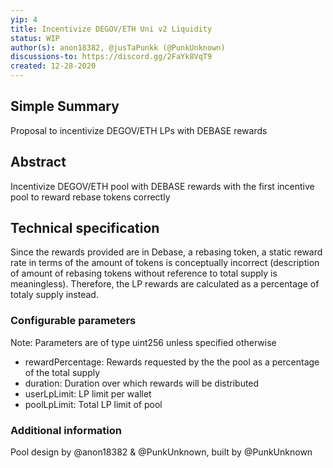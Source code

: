 ```yaml
---
yip: 4
title: Incentivize DEGOV/ETH Uni v2 Liquidity
status: WIP
author(s): anon18382, @jusTaPunkk (@PunkUnknown)
discussions-to: https://discord.gg/2FaYk8VqT9
created: 12-28-2020
---
```

## Simple Summary
Proposal to incentivize DEGOV/ETH LPs with DEBASE rewards

## Abstract
Incentivize DEGOV/ETH pool with DEBASE rewards with the first incentive pool to reward rebase tokens correctly

## Technical specification
Since the rewards provided are in Debase, a rebasing token, a static reward rate in terms of the amount of tokens is conceptually incorrect 
(description of amount of rebasing tokens without reference to total supply is meaningless). Therefore, the LP rewards are calculated as a percentage of totaly supply instead. 

### Configurable parameters 
Note: Parameters are of type uint256 unless specified otherwise
* rewardPercentage: Rewards requested by the the pool as a percentage of the total supply
* duration: Duration over which rewards will be distributed
* userLpLimit: LP limit per wallet
* poolLpLimit: Total LP limit of pool

### Additional information
Pool design by @anon18382 & @PunkUnknown, built by @PunkUnknown
